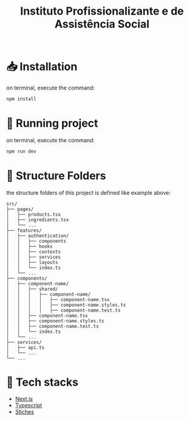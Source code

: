 
<h1 align="center">Instituto Profissionalizante e de Assistência Social</h1>

<br />

# :inbox_tray: Installation 

on terminal, execute the command:

```bash
npm install
```

# :runner: Running project
on terminal, execute the command:
```bash
npm run dev
```

# :file_folder: Structure Folders
the structure folders of this project is defined like example above: 

```
src/
├── pages/
│   ├── products.tsx
│   ├── ingredients.tsx
│   └── ...
├── features/
│   ├── authentication/
│   │   ├── components
│   │   ├── hooks
│   │   ├── contexts
│   │   ├── services
│   │   ├── layouts
│   │   └── index.ts
│   └── ...
├── components/
│   ├── component-name/
│   │   ├── shared/
│   │   │   ├── component-name/
│   │   │   │   ├── component-name.tsx
│   │   │   │   ├── component-name.styles.ts
│   │   │   │   ├── component-name.test.ts
│   │   ├── component-name.tsx
│   │   ├── component-name.styles.ts
│   │   ├── component-name.test.ts
│   │   └── index.ts
│   └── ...
├── services/
│   ├── api.ts
│   └── ...
└── ...
```

# :floppy_disk: Tech stacks
- [Next.js](https://nextjs.org/docs/)
- [Typescript](https://www.typescriptlang.org/)
- [Stiches](https://stitches.dev/)
